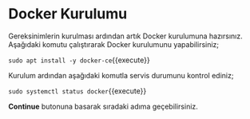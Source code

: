 # Docker Kurulumu

Gereksinimlerin kurulması ardından artık Docker kurulumuna hazırsınız. Aşağıdaki komutu çalıştırarak Docker kurulumunu yapabilirsiniz;

`sudo apt install -y docker-ce`{{execute}}

Kurulum ardından aşağıdaki komutla servis durumunu kontrol ediniz;

`sudo systemctl status docker`{{execute}}

**Continue** butonuna basarak sıradaki adıma geçebilirsiniz.
